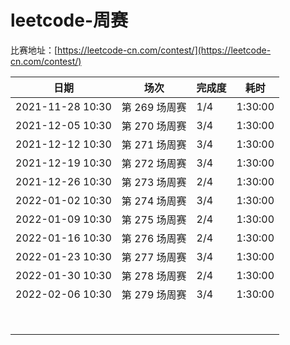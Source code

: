 # leetcode-周赛

比赛地址：[https://leetcode-cn.com/contest/](https://leetcode-cn.com/contest/)

| 日期             | 场次          | 完成度 | 耗时    |
| ---------------- | ------------- | ------ | ------- |
| 2021-11-28 10:30 | 第 269 场周赛 | 1/4    | 1:30:00 |
| 2021-12-05 10:30 | 第 270 场周赛 | 3/4    | 1:30:00 |
| 2021-12-12 10:30 | 第 271 场周赛 | 3/4    | 1:30:00 |
| 2021-12-19 10:30 | 第 272 场周赛 | 3/4    | 1:30:00 |
| 2021-12-26 10:30 | 第 273 场周赛 | 2/4    | 1:30:00 |
| 2022-01-02 10:30 | 第 274 场周赛 | 3/4    | 1:30:00 |
| 2022-01-09 10:30 | 第 275 场周赛 | 2/4    | 1:30:00 |
| 2022-01-16 10:30 | 第 276 场周赛 | 2/4    | 1:30:00 |
| 2022-01-23 10:30 | 第 277 场周赛 | 3/4    | 1:30:00 |
| 2022-01-30 10:30 | 第 278 场周赛 | 2/4    | 1:30:00 |
| 2022-02-06 10:30 | 第 279 场周赛 | 3/4    | 1:30:00 |
|                  |               |        |         |
|                  |               |        |         |
|                  |               |        |         |
|                  |               |        |         |
|                  |               |        |         |
|                  |               |        |         |
|                  |               |        |         |
|                  |               |        |         |

